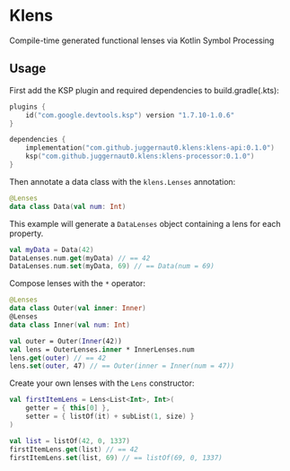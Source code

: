 # Klens

Compile-time generated functional lenses via Kotlin Symbol Processing

## Usage

First add the KSP plugin and required dependencies to build.gradle(.kts):

```kotlin
plugins {
    id("com.google.devtools.ksp") version "1.7.10-1.0.6"
}

dependencies {
    implementation("com.github.juggernaut0.klens:klens-api:0.1.0")
    ksp("com.github.juggernaut0.klens:klens-processor:0.1.0")
}
```

Then annotate a data class with the `klens.Lenses` annotation:

```kotlin
@Lenses
data class Data(val num: Int)
```

This example will generate a `DataLenses` object containing a lens for each property.

```kotlin
val myData = Data(42)
DataLenses.num.get(myData) // == 42
DataLenses.num.set(myData, 69) // == Data(num = 69)
```

Compose lenses with the `*` operator:

```kotlin
@Lenses
data class Outer(val inner: Inner)
@Lenses
data class Inner(val num: Int)

val outer = Outer(Inner(42))
val lens = OuterLenses.inner * InnerLenses.num
lens.get(outer) // == 42
lens.set(outer, 47) // == Outer(inner = Inner(num = 47))
```

Create your own lenses with the `Lens` constructor:

```kotlin
val firstItemLens = Lens<List<Int>, Int>(
    getter = { this[0] }, 
    setter = { listOf(it) + subList(1, size) }
)

val list = listOf(42, 0, 1337)
firstItemLens.get(list) // == 42
firstItemLens.set(list, 69) // == listOf(69, 0, 1337)
```
